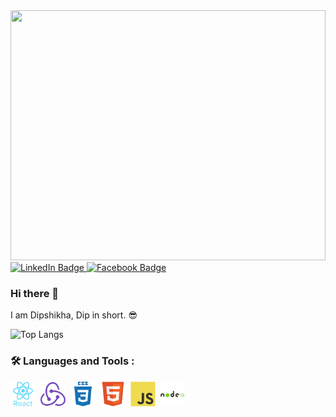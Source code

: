   <div id="header" >
  <img src="https://wallpapers.com/images/hd/monkey-doing-coding-kabic55n6a0wai1i.jpg" width="100%" height='400' style={{objectFit:'cover'}}/>
</div>

<div id="badges">
  <a href="https://www.linkedin.com/in/dip-adhikari-a61b451a4/" target='_blank'>
    <img src="https://img.shields.io/badge/LinkedIn-blue?style=for-the-badge&logo=linkedin&logoColor=white" alt="LinkedIn Badge"/>
  </a>

  <a href="https://www.facebook.com/akbivash" target='_blank'>
    <img src="https://img.shields.io/badge/Facebook-white?style=for-the-badge&logo=facebook&logoColor=white%22" alt="Facebook Badge"/>
  </a>
  
### Hi there 👋
    
I am Dipshikha, Dip in short. 😎

![Top Langs](https://github-readme-stats.vercel.app/api/top-langs/?username=akbivash&hide_progress=true)

### :hammer_and_wrench: Languages and Tools :
  <div>
    <img src="https://github.com/devicons/devicon/blob/master/icons/react/react-original-wordmark.svg" title="React" alt="React" width="40" height="40"/>&nbsp;
      <img src="https://github.com/devicons/devicon/blob/master/icons/redux/redux-original.svg" title="Redux" alt="Redux " width="40" height="40"/>&nbsp;
  <img src="https://github.com/devicons/devicon/blob/master/icons/css3/css3-plain-wordmark.svg"  title="CSS3" alt="CSS" width="40" height="40"/>&nbsp;
  <img src="https://github.com/devicons/devicon/blob/master/icons/html5/html5-original.svg" title="HTML5" alt="HTML" width="40" height="40"/>&nbsp;
  <img src="https://github.com/devicons/devicon/blob/master/icons/javascript/javascript-original.svg" title="JavaScript" alt="JavaScript" width="40" height="40"/>&nbsp;
     <img src="https://github.com/devicons/devicon/blob/master/icons/nodejs/nodejs-original-wordmark.svg" title="NodeJS" alt="NodeJS" width="40" height="40"/>&nbsp;
  </div>
